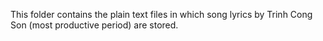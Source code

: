 This folder contains the plain text files in which song lyrics by Trinh Cong Son (most productive period) are stored.
